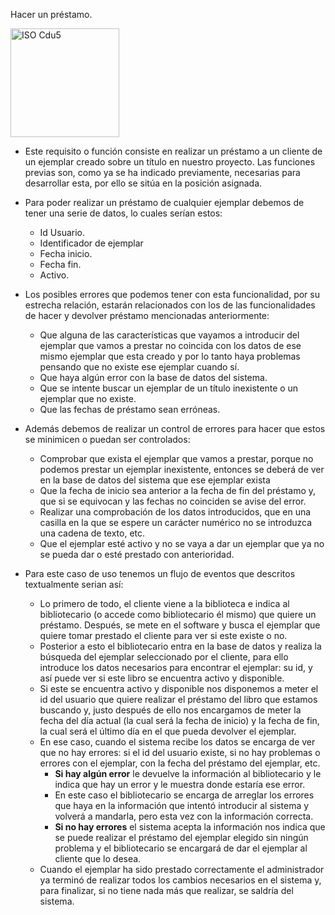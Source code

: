 Hacer un préstamo.

<img width="174" alt="ISO Cdu5" src="https://github.com/RaulJDlCRUZ/Lorem-Software/assets/114583652/5c3bba45-a61a-43b5-bede-be920194af7c">

- Este requisito o función consiste en realizar un préstamo a un cliente de un ejemplar creado sobre un título en nuestro proyecto. Las funciones previas son, como ya se ha 
  indicado previamente, necesarias para desarrollar esta, por ello se sitúa en la posición asignada.
- Para poder realizar un préstamo de cualquier ejemplar debemos de tener una serie de datos, lo cuales serían estos: 
    -	Id Usuario.
    -	Identificador de ejemplar
    -	Fecha inicio.
    - 	Fecha fin.	
    - 	Activo.
- Los posibles errores que podemos tener con esta funcionalidad, por su estrecha relación, estarán relacionados con los de las funcionalidades de hacer y devolver préstamo mencionadas anteriormente:
    - Que alguna de las características que vayamos a introducir del ejemplar que vamos a prestar no coincida con los datos de ese mismo ejemplar que esta creado y por lo         tanto haya problemas pensando que no existe ese ejemplar cuando sí.
    - Que haya algún error con la base de datos del sistema.
    - Que se intente buscar un ejemplar de un título inexistente o un ejemplar que no existe.
    - Que las fechas de préstamo sean erróneas.

- Además debemos de realizar un control de errores para hacer que estos se minimicen o puedan ser controlados:
    - Comprobar que exista el ejemplar que vamos a prestar, porque no podemos prestar un ejemplar inexistente, entonces se deberá de ver en la base de datos del sistema         que ese ejemplar exista
    - Que la fecha de inicio sea anterior a la fecha de fin del préstamo y, que si se equivocan y las fechas no coinciden se avise del error.
    - Realizar una comprobación de los datos introducidos, que en una casilla en la que se espere un carácter numérico no se introduzca una cadena de texto, etc.
    - Que el ejemplar esté activo y no se vaya a dar un ejemplar que ya no se pueda dar o esté prestado con anterioridad.

- Para este caso de uso tenemos un flujo de eventos que descritos textualmente serian así:
    - Lo primero de todo, el cliente viene a la biblioteca e indica al bibliotecario (o accede como bibliotecario él mismo) que quiere un préstamo. Después, se mete en el         software y busca el ejemplar que quiere tomar prestado el cliente para ver si este existe o no.
    - Posterior a esto el bibliotecario entra en la base de datos y realiza la búsqueda del ejemplar seleccionado por el cliente, para ello introduce los datos necesarios         para encontrar el ejemplar: su id, y así puede ver si este libro se encuentra activo y disponible.
    - Si este se encuentra activo y disponible nos disponemos a meter el id del usuario que quiere realizar el préstamo del libro que estamos buscando y, justo después de         ello nos encargamos de meter la fecha del día actual (la cual será la fecha de inicio) y la fecha de fin, la cual será el último día en el que pueda devolver el             ejemplar.
    - En ese caso, cuando el sistema recibe los datos se encarga de ver que no hay errores: si el id del usuario existe, si no hay problemas o errores con el ejemplar, con         la fecha del préstamo del ejemplar, etc.
        - **Si hay algún error** le devuelve la información al bibliotecario y le indica que hay un error y le muestra donde estaría ese error.
        - En este caso el bibliotecario se encarga de arreglar los errores que haya en la información que intentó introducir al sistema y volverá a mandarla, pero esta vez            con la información correcta.
        - **Si no hay errores** el sistema acepta la información nos indica que se puede realizar el préstamo del ejemplar elegido sin ningún problema y el bibliotecario se           encargará de dar el ejemplar al cliente que lo desea.
    - Cuando el ejemplar ha sido prestado correctamente el administrador ya terminó de realizar todos los cambios necesarios en el sistema y, para finalizar, si no tiene          nada más que realizar, se saldría del sistema.
